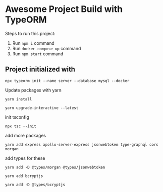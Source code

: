 # Awesome Project Build with TypeORM

Steps to run this project:

1. Run `npm i` command
2. Run `docker-compose up` command
3. Run `npm start` command

## Project initialized with

`npx typeorm init --name server --database mysql --docker
`

Update packages with yarn

`yarn install`

`yarn upgrade-interactive --latest `

init tsconfig

`npx tsc --init`

add more packages

`yarn add express apollo-server-express jsonwebtoken type-graphql cors morgan
`

add types for these

`yarn add -D @types/morgan @types/jsonwebtoken`

`yarn add bcryptjs`

`yarn add -D @types/bcryptjs`